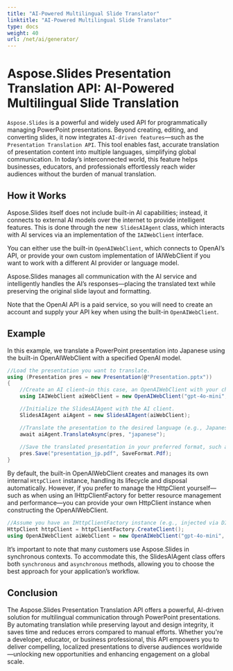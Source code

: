 ```yaml
---
title: "AI-Powered Multilingual Slide Translator"
linktitle: "AI-Powered Multilingual Slide Translator"
type: docs
weight: 40
url: /net/ai/generator/
---
```


# Aspose.Slides Presentation Translation API: AI-Powered Multilingual Slide Translation

`Aspose.Slides` is a powerful and widely used API for programmatically managing PowerPoint presentations. Beyond creating, editing, and converting slides, it now integrates `AI-driven features`—such as the `Presentation Translation API`. This tool enables fast, accurate translation of presentation content into multiple languages, simplifying global communication. In today’s interconnected world, this feature helps businesses, educators, and professionals effortlessly reach wider audiences without the burden of manual translation.

## How it Works
Aspose.Slides itself does not include built-in AI capabilities; instead, it connects to external AI models over the internet to provide intelligent features. This is done through the new` SlidesAIAgent` class, which interacts with AI services via an implementation of the `IAIWebClient` interface.

You can either use the built-in `OpenAIWebClient`, which connects to OpenAI’s API, or provide your own custom implementation of IAIWebClient if you want to work with a different AI provider or language model.

Aspose.Slides manages all communication with the AI service and intelligently handles the AI’s responses—placing the translated text while preserving the original slide layout and formatting.

Note that the OpenAI API is a paid service, so you will need to create an account and supply your API key when using the built-in `OpenAIWebClient`.


## Example

In this example, we translate a PowerPoint presentation into Japanese using the built-in OpenAIWebClient with a specified OpenAI model.

```csharp
//Load the presentation you want to translate.
using (Presentation pres = new Presentation(@"Presentation.pptx"))
{
	//Create an AI client—in this case, an OpenAIWebClient with your chosen model and API key.
	using IAIWebClient aiWebClient = new OpenAIWebClient("gpt-4o-mini", "apiKey", null);

	//Initialize the SlidesAIAgent with the AI client.
	SlidesAIAgent aiAgent = new SlidesAIAgent(aiWebClient);

	//Translate the presentation to the desired language (e.g., Japanese).
	await aiAgent.TranslateAsync(pres, "japanese");
	
	//Save the translated presentation in your preferred format, such as PDF.
	pres.Save("presentation_jp.pdf", SaveFormat.Pdf);
}
```

By default, the built-in OpenAIWebClient creates and manages its own internal `HttpClient` instance, handling its lifecycle and disposal automatically. However, if you prefer to manage the HttpClient yourself—such as when using an IHttpClientFactory for better resource management and performance—you can provide your own HttpClient instance when constructing the OpenAIWebClient.

```csharp
//Assume you have an IHttpClientFactory instance (e.g., injected via DI)
HttpClient httpClient = httpClientFactory.CreateClient();
using OpenAIWebClient aiWebClient = new OpenAIWebClient("gpt-4o-mini", "apiKey",null, httpClient);
```

It’s important to note that many customers use Aspose.Slides in synchronous contexts. To accommodate this, the SlidesAIAgent class offers both `synchronous` and `asynchronous` methods, allowing you to choose the best approach for your application’s workflow.

## Conclusion

The Aspose.Slides Presentation Translation API offers a powerful, AI-driven solution for multilingual communication through PowerPoint presentations. By automating translation while preserving layout and design integrity, it saves time and reduces errors compared to manual efforts. Whether you're a developer, educator, or business professional, this API empowers you to deliver compelling, localized presentations to diverse audiences worldwide—unlocking new opportunities and enhancing engagement on a global scale.